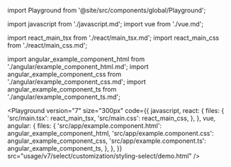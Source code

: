 import Playground from '@site/src/components/global/Playground';

import javascript from './javascript.md';
import vue from './vue.md';

import react_main_tsx from './react/main_tsx.md';
import react_main_css from './react/main_css.md';

import angular_example_component_html from './angular/example_component_html.md';
import angular_example_component_css from './angular/example_component_css.md';
import angular_example_component_ts from './angular/example_component_ts.md';

<Playground
  version="7"
  size="300px"
  code={{
    javascript,
    react: {
      files: {
        'src/main.tsx': react_main_tsx,
        'src/main.css': react_main_css,
      },
    },
    vue,
    angular: {
      files: {
        'src/app/example.component.html': angular_example_component_html,
        'src/app/example.component.css': angular_example_component_css,
        'src/app/example.component.ts': angular_example_component_ts,
      },
    },
  }}
  src="usage/v7/select/customization/styling-select/demo.html"
/>
